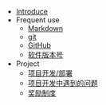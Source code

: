 * [Introduce](/home/ "Introduce")
* Frequent use
  * [<i class="icon octicon-file markdown-icon"></i> Markdown](/home/markdown.md "Markdown")
  * [<i class="icon octicon-file git-icon medium-red "></i> git](/home/git.md "Git")
  * [<i class="fa fa-github"></i> GitHub](/home/github.md "GitHub")
  * [<i class="fa fa-level-up"></i> 软件版本号](/home/语义版本号.md "语义版本号")
* Project
  * [项目开发/部署](/home/DEVELOP.md "项目开发/部署")
  * [项目开发中遇到的问题](/home/项目开发中遇到的问题.md "项目开发中遇到的问题")
  * [奖励制度](/home/奖励制度.md "奖励制度")
